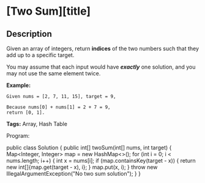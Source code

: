 # [Two Sum][title]

## Description

Given an array of integers, return **indices** of the two numbers such that they add up to a specific target.

You may assume that each input would have ***exactly*** one solution, and you may not use the same element twice.

**Example:**

```
Given nums = [2, 7, 11, 15], target = 9,

Because nums[0] + nums[1] = 2 + 7 = 9,
return [0, 1].
```

**Tags:** Array, Hash Table


Program:

public class Solution {
    public int[] twoSum(int[] nums, int target) {
        Map<Integer, Integer> map = new HashMap<>();
        for (int i = 0; i < nums.length; i++) {
            int x = nums[i];
            if (map.containsKey(target - x)) {
                return new int[]{map.get(target - x), i};
            }
            map.put(x, i);
        }
        throw new IllegalArgumentException("No two sum solution");
    }
}
